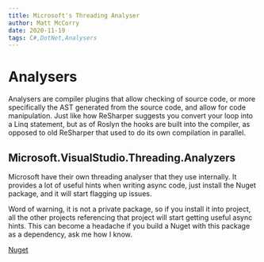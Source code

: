 ```yaml
---
title: Microsoft's Threading Analyser
author: Matt McCorry
date: 2020-11-19
tags: C#,DotNet,Analysers
---
```


# Analysers

Analysers are compiler plugins that allow checking of source code, or more specifically the AST generated from the source code, and allow for code manipulation. Just like how ReSharper suggests you convert your loop into a Linq statement, but as of Roslyn the hooks are built into the compiler, as opposed to old ReSharper that used to do its own compilation in parallel.

## Microsoft.VisualStudio.Threading.Analyzers

Microsoft have their own threading analyser that they use internally. It provides a lot of useful hints when writing async code, just install the Nuget package, and it will start flagging up issues.

Word of warning, it is not a private package, so if you install it into project, all the other projects referencing that project will start getting useful async hints. This can become a headache if you build a Nuget with this package as a dependency, ask me how I know.

[Nuget](https://www.nuget.org/packages/Microsoft.VisualStudio.Threading.Analyzers/)

